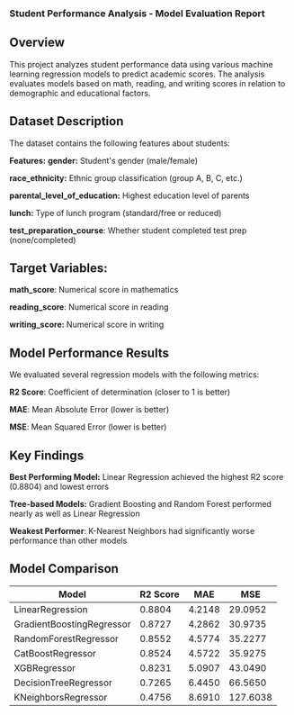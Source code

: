 ### Student Performance Analysis - Model Evaluation Report

## Overview
This project analyzes student performance data using various machine learning regression models to predict academic scores. The analysis evaluates models based on math, reading, and writing scores in relation to demographic and educational factors.

## Dataset Description
The dataset contains the following features about students:

**Features:**
**gender:** Student's gender (male/female)

**race_ethnicity:** Ethnic group classification (group A, B, C, etc.)

**parental_level_of_education:** Highest education level of parents

**lunch:** Type of lunch program (standard/free or reduced)

**test_preparation_course**: Whether student completed test prep (none/completed)

## Target Variables:
**math_score**: Numerical score in mathematics

**reading_score**: Numerical score in reading

**writing_score:** Numerical score in writing

## Model Performance Results
We evaluated several regression models with the following metrics:

**R2 Score**: Coefficient of determination (closer to 1 is better)

**MAE**: Mean Absolute Error (lower is better)

**MSE**: Mean Squared Error (lower is better)



## Key Findings
**Best Performing Model:** Linear Regression achieved the highest R2 score (0.8804) and lowest errors

**Tree-based Models:** Gradient Boosting and Random Forest performed nearly as well as Linear Regression

**Weakest Performer**: K-Nearest Neighbors had significantly worse performance than other models

## Model Comparison

| Model                      | R2 Score  | MAE     | MSE      |
|----------------------------|-----------|---------|----------|
| LinearRegression           | 0.8804    | 4.2148  | 29.0952  |
| GradientBoostingRegressor  | 0.8727    | 4.2862  | 30.9735  |
| RandomForestRegressor      | 0.8552    | 4.5774  | 35.2277  |
| CatBoostRegressor          | 0.8524    | 4.5722  | 35.9275  |
| XGBRegressor               | 0.8231    | 5.0907  | 43.0490  |
| DecisionTreeRegressor      | 0.7265    | 6.4450  | 66.5650  |
| KNeighborsRegressor        | 0.4756    | 8.6910  | 127.6038 |

